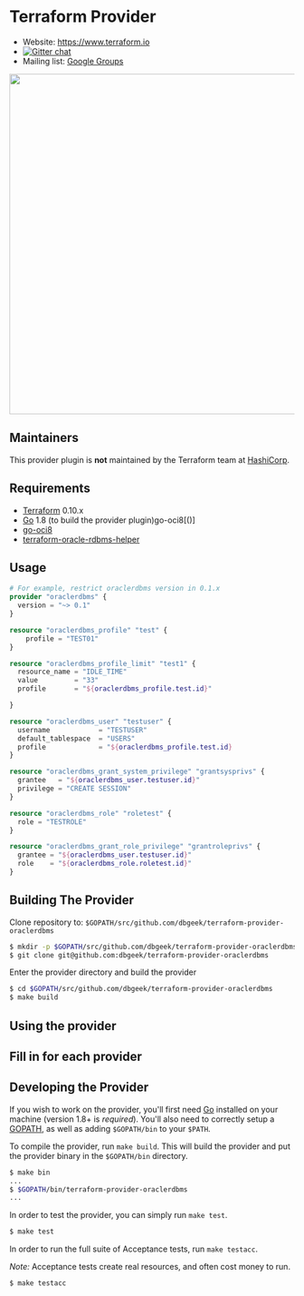 Terraform Provider
==================

- Website: https://www.terraform.io
- [![Gitter chat](https://badges.gitter.im/hashicorp-terraform/Lobby.png)](https://gitter.im/hashicorp-terraform/Lobby)
- Mailing list: [Google Groups](http://groups.google.com/group/terraform-tool)

<img src="https://cdn.rawgit.com/hashicorp/terraform-website/master/content/source/assets/images/logo-hashicorp.svg" width="600px">

Maintainers
-----------

This provider plugin is **not** maintained by the Terraform team at [HashiCorp](https://www.hashicorp.com/).

Requirements
------------

- [Terraform](https://www.terraform.io/downloads.html) 0.10.x
- [Go](https://golang.org/doc/install) 1.8 (to build the provider plugin)go-oci8[()]
- [go-oci8](https://github.com/mattn/go-oci8)
- [terraform-oracle-rdbms-helper](https://github.com/dbgeek/terraform-oracle-rdbms-helper)

Usage
---------------------

```terraform
# For example, restrict oraclerdbms version in 0.1.x
provider "oraclerdbms" {
  version = "~> 0.1"
}

resource "oraclerdbms_profile" "test" {
    profile = "TEST01"
}

resource "oraclerdbms_profile_limit" "test1" {
  resource_name = "IDLE_TIME"
  value         = "33"
  profile       = "${oraclerdbms_profile.test.id}"

}

resource "oraclerdbms_user" "testuser" {
  username            = "TESTUSER"
  default_tablespace  = "USERS"
  profile             = "${oraclerdbms_profile.test.id}
}

resource "oraclerdbms_grant_system_privilege" "grantsysprivs" {
  grantee   = "${oraclerdbms_user.testuser.id}"
  privilege = "CREATE SESSION"
}

resource "oraclerdbms_role" "roletest" {
  role = "TESTROLE"
}

resource "oraclerdbms_grant_role_privilege" "grantroleprivs" {
  grantee = "${oraclerdbms_user.testuser.id}"
  role    = "${oraclerdbms_role.roletest.id}"
}
```

Building The Provider
---------------------

Clone repository to: `$GOPATH/src/github.com/dbgeek/terraform-provider-oraclerdbms`

```sh
$ mkdir -p $GOPATH/src/github.com/dbgeek/terraform-provider-oraclerdbms; cd $GOPATH/src/github.com/dbgeek
$ git clone git@github.com:dbgeek/terraform-provider-oraclerdbms
```

Enter the provider directory and build the provider

```sh
$ cd $GOPATH/src/github.com/dbgeek/terraform-provider-oraclerdbms
$ make build
```

Using the provider
----------------------
## Fill in for each provider

Developing the Provider
---------------------------

If you wish to work on the provider, you'll first need [Go](http://www.golang.org) installed on your machine (version 1.8+ is *required*). You'll also need to correctly setup a [GOPATH](http://golang.org/doc/code.html#GOPATH), as well as adding `$GOPATH/bin` to your `$PATH`.

To compile the provider, run `make build`. This will build the provider and put the provider binary in the `$GOPATH/bin` directory.

```sh
$ make bin
...
$ $GOPATH/bin/terraform-provider-oraclerdbms
...
```

In order to test the provider, you can simply run `make test`.

```sh
$ make test
```

In order to run the full suite of Acceptance tests, run `make testacc`.

*Note:* Acceptance tests create real resources, and often cost money to run.

```sh
$ make testacc
```
